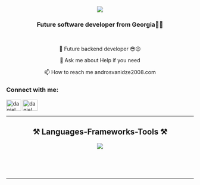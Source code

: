 <h1 align="center">
    <img src="https://readme-typing-svg.herokuapp.com/?font=Righteous&size=35&center=true&vCenter=true&width=500&height=70&duration=4000&lines=Hi+There!+👋;I+am+Chad+🗿;And+You???;"/>
</h1>

<h3 align="center">Future software developer from Georgia🤡👺</h3>

<br/>

<div align="center">
    
🤑 Future backend developer 😎😉

💬 Ask me about Help if you need

📫 How to reach me androsvanidze2008.com

 </div>
 <h3 align="left">Connect with me:</h3>
<p align="left">
<a href="https://www.facebook.com/andria.svanidze.94" target="blank"><img align="center" src="https://raw.githubusercontent.com/rahuldkjain/github-profile-readme-generator/master/src/images/icons/Social/facebook.svg" alt="daniel abramiani" height="30" width="40" /></a>
<a href="https://www.instagram.com/andria_svanidzee/" target="blank"><img align="center" src="https://raw.githubusercontent.com/rahuldkjain/github-profile-readme-generator/master/src/images/icons/Social/instagram.svg" alt="daniel abramiani" height="30" width="40" /></a>
</p>



 <hr/>
 
<h2 align="center">⚒️ Languages-Frameworks-Tools ⚒️</h2>

<div align="center">
    <img src="https://skillicons.dev/icons?i=html,css,vscode,github,git,python" />
</div>

<br/>

<br/><br/>

<hr/>

<br/>
